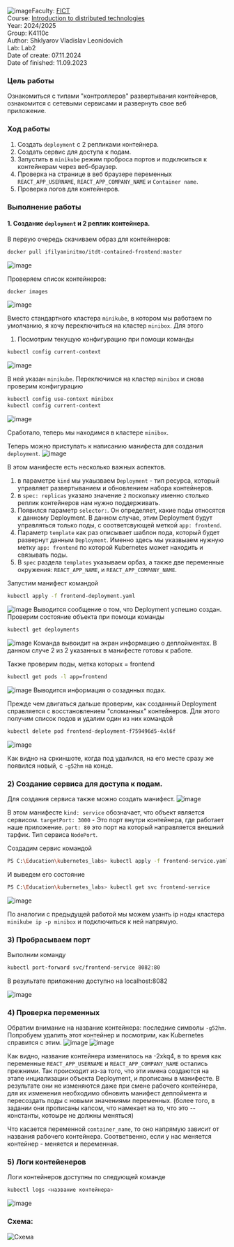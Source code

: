 ![image](https://github.com/user-attachments/assets/5cd7e357-d54f-40d5-ac16-3996724bcce8)Faculty: [FICT](https://fict.itmo.ru)<br>
Course: [Introduction to distributed technologies](https://github.com/itmo-ict-faculty/introduction-to-distributed-technologies)<br>
Year: 2024/2025<br>
Group: K4110c<br>
Author: Shklyarov Vladislav Leonidovich<br>
Lab: Lab2<br>
Date of create: 07.11.2024<br>
Date of finished: 11.09.2023<br>

### Цель работы

Ознакомиться с типами "контроллеров" развертывания контейнеров, ознакомится с сетевыми сервисами и развернуть свое веб приложение. 

### Ход работы
1) Создать `deployment` с 2 репликами контейнера.
2) Создать сервис для доступа к подам.
3) Запустить в `minikube` режим проброса портов и подклюиться к контейнерам через веб-браузер. 
4) Проверка на странице в веб браузере переменных `REACT_APP_USERNAME`, `REACT_APP_COMPANY_NAME` и `Container name`. 
5) Проверка логов для контейнеров.

### Выполнение работы

#### 1. Создание `deployment` и 2 реплик контейнера.

В первую очередь скачиваем образ для контейнеров:
```bash
docker pull ifilyaninitmo/itdt-contained-frontend:master
```
![image](https://github.com/user-attachments/assets/8c11edf0-e508-4cf1-af77-8026cb0b708f)


Проверяем список контейнеров:
```bash
docker images
```

![image](https://github.com/user-attachments/assets/9681b0f4-977d-45e5-be04-7dea28432e19)

Вместо стандартного кластера `minikube`, в котором мы работаем по умолчанию, я хочу переключиться на кластер `minibox`. Для этого
1. Посмотрим текущую конфигурацию при помощи команды
```bash
kubectl config current-context
```
![image](https://github.com/user-attachments/assets/7dc35562-c68a-4a83-b068-98678ad93db6)

В ней указан `minikube`. Переключимся на кластер `minibox` и снова проверим конфигурацию
```bash
kubectl config use-context minibox
kubectl config current-context
```
![image](https://github.com/user-attachments/assets/1f58f07c-f9df-410a-8194-9830d85d697e)

Сработало, теперь мы находимся в кластере `minibox`.

Теперь можно приступать к написанию манифеста для создания `deployment`.
![image](https://github.com/user-attachments/assets/58aeed34-6671-4b09-9516-1f15f285c5a2)


В этом манифесте есть несколько важных аспектов.
1) в параметре `kind` мы укаызваем `Deployment` - тип ресурса, который управляет развертыванием и обновлением набора контейнеров.
2) в `spec: replicas` указано значение `2` поскольку именно столько реплик контейнеров нам нужно поддерживать.
3) Появился параметр `selector:`. Он определяет, какие поды относятся к данному Deployment. В данном случае, этим Deployment будут управляться только поды, с соответсвующей меткой `app: frontend`.
4) Параметр `template` как раз описывает шаблон пода, который будет развернут данным `Deployment`. Именно здесь мы указвыаем нужную метку `app: frontend` по которой Kubernetes может находить и связывать поды.
5) В `spec` раздела `templates` указываем орбаз, а также две переменные окружения: `REACT_APP_NAME`, и `REACT_APP_COMPANY_NAME`.

Запустим манифест командой 

```bash
kubectl apply -f frontend-deployment.yaml
```
![image](https://github.com/user-attachments/assets/82734c28-acbf-439a-a820-c03ea95679e8)
Выводится сообщение о том, что Deployment успешно создан.
Проверим состояние объекта при помощи команды
```bash
kubectl get deployments
```
![image](https://github.com/user-attachments/assets/1065bfe2-7ab2-4a2f-83c4-fcbdf1c3983b)
Команда вывоидит на экран информацию о деплойментах. В данном случе 2 из 2 указанных в манифесте готовы к работе.

Также проверим поды, метка которых = frontend
```bash
kubectl get pods -l app=frontend
```
![image](https://github.com/user-attachments/assets/d51fced2-829c-4d64-95a5-a8bfd8a54f87)
Выводится информация о созаднных подах.

Прежде чем двигаться дальше проверим, как созданный Deployment справляется с восстановлением "сломанных" контейнеров. Для этого получим список подов и удалим один из них командой
```bash
kubectl delete pod frontend-deployment-f759496d5-4xl6f
```
![image](https://github.com/user-attachments/assets/c442726e-2ace-4c86-9cf7-76e402a5b20e)

Как видно на сркиншоте, когда под удалился, на его месте сразу же появился новый, с `-g52hm` на конце.

### 2) Создание сервиса для доступа к подам.
Для создания сервиса также можно создать манифест.
![image](https://github.com/user-attachments/assets/3997cad8-6af9-41dc-9e07-56a75c29f250)

В этом манифесте `kind: service` обозначает, что объект является сервисом. `targetPort: 3000` - Это порт внутри контейнера, где работает наше приложение. `port: 80` это порт на который направляется внешний тарфик. Тип сервиса `NodePort`.

Создадим сервис командой 
```bash
PS C:\Education\kubernetes_labs> kubectl apply -f frontend-service.yaml
```
И выведем его состояние 
```bash
PS C:\Education\kubernetes_labs> kubectl get svc frontend-service
```
![image](https://github.com/user-attachments/assets/37d94df0-b490-4bd3-80f4-acb8ff70f68c)

По аналогии с предыдущей работой мы можем узанть ip ноды кластера  `minikube ip -p minibox` и подключиться к ней напрямую. 

### 3) Пробрасываем порт

Выполним команду
```bash
kubectl port-forward svc/frontend-service 8082:80
```
 В результате приложение доступно на localhost:8082

 ![image](https://github.com/user-attachments/assets/b0b3fa75-b513-45ff-8b43-200941471375)
### 4) Проверка переменных
Обратим внимание на название контейнера: последние символы `-g52hm`. Попробуем удалить этот контейнер и посмотрим, как Kubernetes справится с этим.
![image](https://github.com/user-attachments/assets/e747a972-1fe3-4b60-b2da-4b19d99d28dc)
![image](https://github.com/user-attachments/assets/334d5f66-a1a7-4c0e-a09a-fcf0e89fda43)

Как видно, название контейнера изменилось на -2xkq4, в то время как переменные `REACT_APP_USERNAME` и `REACT_APP_COMPANY_NAME` остались прежними. Так происходит из-за того, что эти имена создаются на этапе инциализации объекта Deployment, и прописаны в манифесте. В результате они не изменяются даже при смене рабочего контейнера, для их изменения необходимо обновить манифест деплоймента и пересоздать поды с новыми значениями переменных. (более того, в задании они прописаны капсом, что намекает на то, что это -- константы, котоыре не должны меняться)

Что касается переменной `container_name`, то оно напрямую зависит от названия рабочего контейнера. Соответвенно, если у нас меняется контейнер - меняется и переменная.

### 5) Логи контейенеров 

Логи контейнеров доступны по следующей команде
```bash
kubectl logs <название контейнера>
```
![image](https://github.com/user-attachments/assets/c67de406-c4ec-4ac5-a054-4aa9e358c570)

### Схема:

![Схема](https://github.com/user-attachments/assets/78e4c172-9f7f-4fb1-8c86-b850bfc7ec6f)

